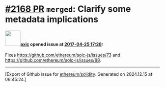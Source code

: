 # [\#2168 PR](https://github.com/ethereum/solidity/pull/2168) `merged`: Clarify some metadata implications

#### <img src="https://avatars.githubusercontent.com/u/20340?v=4" width="50">[axic](https://github.com/axic) opened issue at [2017-04-25 17:28](https://github.com/ethereum/solidity/pull/2168):

Fixes https://github.com/ethereum/solc-js/issues/73 and https://github.com/ethereum/solc-js/issues/88.




-------------------------------------------------------------------------------



[Export of Github issue for [ethereum/solidity](https://github.com/ethereum/solidity). Generated on 2024.12.15 at 06:45:24.]
